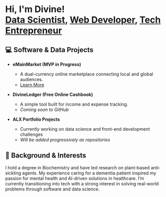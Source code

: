 <h1>Hi, I'm Divine! <br/>
<a href="https://github.com/divineanekwe">Data Scientist</a>, 
<a href="https://www.linkedin.com/in/divineanekwe/">Web Developer</a>, 
<a href="https://emainmarket.com">Tech Entrepreneur</a>
</h1>

<h2>💻 Software & Data Projects</h2>

- <b>eMainMarket (MVP in Progress)</b>  
  - A dual-currency online marketplace connecting local and global audiences.  
  - [Learn More](https://emainmarket.com)
  
- <b>DivineLedger (Free Online Cashbook)</b>  
  - A simple tool built for income and expense tracking.  
  - *Coming soon to GitHub*

- <b>ALX Portfolio Projects</b>  
  - Currently working on data science and front-end development challenges  
  - *Will be added progressively as repositories*

<h2>🧠 Background & Interests</h2>

I hold a degree in Biochemistry and have led research on plant-based anti-sickling agents. My experience caring for a dementia patient inspired my passion for mental health and AI-driven solutions in healthcare. I’m currently transitioning into tech with a strong interest in solving real-world problems through software and data science.



<!--
**divineanekwe/divineanekwe** is a ✨ special ✨ repository because its `README.md` appears on your GitHub profile.

Here are some ideas to get you started:

- 🔭 I’m currently building eMainMarket
- 🌱 I’m learning Python, JavaScript, and Data Science
- 🤝 I’m open to collaboration on tech-for-good or AI-health projects
- 💬 Ask me about my experience transitioning from Biochemistry to Tech
- 📫 Reach me via LinkedIn or email
- ⚡ Fun fact: I once coordinated a last-minute academic rescue operation that saved an entire class from failing!
-->
